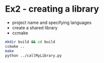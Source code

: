 Ex2 - creating a library
========================

* project name and specifying languages
* create a shared library
* ccmake

```sh
mkdir build && cd build
ccmake ..
make
python ../callMyLibrary.py
```
